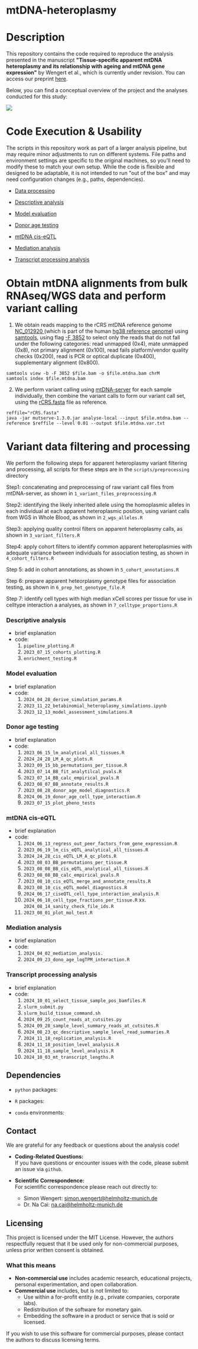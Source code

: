 # mtDNA-heteroplasmy

# Description

This repository contains the code required to reproduce the analysis presented in the manuscript **"Tissue-specific apparent mtDNA heteroplasmy and its relationship with ageing and mtDNA gene expression"** by Wengert et al., which is currently under revision. You can access our preprint [here](link-to-paper). 

Below, you can find a conceptual overview of the project and the analyses conducted for this study:

![](README_files/project_overview.png)


# Code Execution & Usability

The scripts in this repository work as part of a larger analysis pipeline, but may require minor adjustments to run on different systems. File paths and environment settings are specific to the original machines, so you’ll need to modify these to match your own setup. While the code is flexible and designed to be adaptable, it is not intended to run "out of the box" and may need configuration changes (e.g., paths, dependencies).

   * [Data processing](#Data-processing) 
      
   * [Descriptive analysis](#Descriptive-analysis)

   * [Model evaluation](#Model-evaluation)

   * [Donor age testing](#Donor-age-testing)

   * [mtDNA cis-eQTL](#mtDNA-cis-eQTL)
   
   * [Mediation analysis](#Mediation-analysis)

   * [Transcript processing analysis](#Transcript-processing-analysis)


# Obtain mtDNA alignments from bulk RNAseq/WGS data and perform variant calling 

1. We obtain reads mapping to the rCRS mtDNA reference genome [NC_012920 ](https://www.ncbi.nlm.nih.gov/nuccore/251831106) (which is part of the human [hg38 reference genome](https://www.ncbi.nlm.nih.gov/datasets/genome/GCF_000001405.26/)) using [samtools](https://www.htslib.org/), using flag [-F 3852](https://broadinstitute.github.io/picard/explain-flags.html) to select only the reads that do not fall under the following categories: read unmapped (0x4), mate unmapped (0x8), not primary alignment (0x100), read fails platform/vendor quality checks (0x200), read is PCR or optical duplicate (0x400), supplementary alignment (0x800). 
   
```
samtools view -b -F 3852 $file.bam -o $file.mtdna.bam chrM
samtools index $file.mtdna.bam
``` 
2. We perform variant calling using [mtDNA-server](https://github.com/seppinho/mutserve?tab=readme-ov-file) for each sample individually, then combine the variant calls to form our variant call set, using the [rCRS.fasta](https://raw.githubusercontent.com/seppinho/mutserve/master/files/rCRS.fasta) file as reference. 
```
reffile="rCRS.fasta"
java -jar mutserve-1.3.0.jar analyse-local --input $file.mtdna.bam --reference $reffile --level 0.01 --output $file.mtdna.var.txt 
```

# Variant data filtering and processing

We perform the following steps for apparent heteroplasmy variant filtering and processing, all scripts for these steps are in the ```scripts/preprocessing``` directory 

Step1: concatenating and preprocessing of raw variant call files from mtDNA-server, as shown in  ```1_variant_files_preprocessing.R```

Step2: identifying the likely inherited allele using the homoplasmic alleles in each individual at each apparent heteroplasmic position, using variant calls from WGS in Whole Blood, as shown in ```2_wgs_alleles.R```

Step3: applying quality control filters on apparent heteroplasmy calls, as shown in ```3_variant_filters.R```

Step4: apply cohort filters to identify common apparent heteroplasmies with adequate variance between individuals for association testing, as shown in ```4_cohort_filters.R```

Step 5: add in cohort annotations, as shown in ```5_cohort_annotations.R```

Step 6: prepare apparent heteorplasmy genotype files for association testing, as shown in ```6_prep_het_genotype_file.R```

Step 7: identify cell types with high median xCell scores per tissue for use in celltype interaction a analyses, as shown in ```7_celltype_proportions.R```


### Descriptive analysis

- brief explanation
- code:
    1. `pipeline_plotting.R`
    2. `2023_07_15_cohorts_plotting.R`
    3. `enrichment_testing.R`

### Model evaluation

- brief explanation
- code: 
    1. `2024_04_28_derive_simulation_params.R`
    2. `2023_11_22_betabinomial_heteroplasmy_simulations.ipynb`
    3. `2023_12_13_model_assessment_simulations.R`

### Donor age testing

- brief explanation
- code:
    1. `2023_06_15_lm_analytical_all_tissues.R`
    2. `2024_24_28_LM_A_qc_plots.R`
    3. `2023_09_15_bb_permutations_per_tissue.R`
    4. `2023_07_14_BB_fit_analytilcal_pvals.R`
    5. `2023_07_14_BB_calc_empirical_pvals.R`
    6. `2023_08_07_BB_annotate_results.R`
    7. `2023_08_28_donor_age_model_diagnostics.R`
    8. `2024_06_19_donor_age_cell_type_interaction.R`
    9. `2023_07_15_plot_pheno_tests`

### mtDNA cis-eQTL

- brief explanation
- code: 
    1. `2024_06_13_regress_out_peer_factors_from_gene_expression.R`
    2. `2023_06_19_lm_cis_eQTL_analytical_all_tissues.R`
    3. `2024_24_28_cis_eQTL_LM_A_qc_plots.R`
    4. `2023_08_03_BB_permutations_per_tissue.R`
    5. `2023_08_08_BB_cis_eQTL_analytical_all_tissues.R`
    6. `2023_08_08_BB_calc_empirical_pvals.R`
    7. `2023_08_10_cis_eQTL_merge_and_annotate_results.R`
    8. `2023_08_10_cis_eQTL_model_diagnostics.R`
    10. `2024_06_17_ciseQTL_cell_type_interaction_analysis.R`
    11. `2024_06_18_cell_type_fractions_per_tissue.R`
    xx. `2024_08_14_sanity_check_file_ids.R`
    12. `2023_08_01_plot_mol_test.R`

### Mediation analysis

- brief explanation
- code:
    1. `2024_04_02_mediation_analysis.`
    2. `2024_09_23_dono_age_logTPM_interaction.R`

### Transcript processing analysis

- brief explanation
- code:
    1. `2024_10_01_select_tissue_sample_pos_bamfiles.R`
    2. `slurm_submit.py`
    3. `slurm_build_tissue_command.sh`
    4. `2024_09_25_count_reads_at_cutsites.py`
    5. `2024_09_28_sample_level_summary_reads_at_cutsites.R`
    6. `2024_08_23_qc_descriptive_sample_level_read_summaries.R`
    7. `2024_11_18_replication_analysis.R`
    8. `2024_11_18_position_level_analysis.R`
    9. `2024_11_18_sample_level_analysis.R`
    10. `2024_10_03_mt_transcript_lengths.R`


## Dependencies

- `python` packages:

- `R` packages:

- `conda` environments:


## Contact

We are grateful for any feedback or questions about the analysis code! 

- **Coding-Related Questions:**  
  If you have questions or encounter issues with the code, please submit an issue via `github`.

- **Scientific Correspondence:**  
    For scientific correspondence please reach out directly to:

  - Simon Wengert: [simon.wengert@helmholtz-munich.de](mailto:simon.wengert@helmholtz-munich.de)  
  - Dr. Na Cai: [na.cai@helmholtz-munich.de](mailto:na.cai@helmholtz-munich.de)


## Licensing

This project is licensed under the MIT License. However, the authors respectfully request that it be used only for non-commercial purposes, unless prior written consent is obtained.

### What this means

- **Non-commercial use** includes academic research, educational projects, personal experimentation, and open collaboration.
- **Commercial use** includes, but is not limited to:
  - Use within a for-profit entity (e.g., private companies, corporate labs).
  - Redistribution of the software for monetary gain.
  - Embedding the software in a product or service that is sold or licensed.

If you wish to use this software for commercial purposes, please contact the authors to discuss licensing terms.

